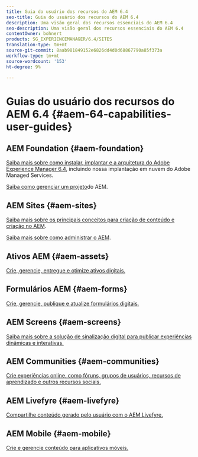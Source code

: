 ```yaml
---
title: Guia do usuário dos recursos do AEM 6.4
seo-title: Guia do usuário dos recursos do AEM 6.4
description: Uma visão geral dos recursos essenciais do AEM 6.4
seo-description: Uma visão geral dos recursos essenciais do AEM 6.4
contentOwner: bohnert
products: SG_EXPERIENCEMANAGER/6.4/SITES
translation-type: tm+mt
source-git-commit: 8aab981849152e6826dd4d0d68867790a85f373a
workflow-type: tm+mt
source-wordcount: '153'
ht-degree: 9%

---
```



# Guias do usuário dos recursos do AEM 6.4 {#aem-64-capabilities-user-guides}

## AEM Foundation {#aem-foundation}

[Saiba mais sobre como instalar, implantar e a arquitetura do Adobe Experience Manager 6.4](/help/sites-deploying/home.md), incluindo nossa implantação em nuvem do Adobe Managed Services.

[Saiba como gerenciar um projeto](/help/managing/home.md)do AEM.

## AEM Sites {#aem-sites}

[Saiba mais sobre os principais conceitos para criação de conteúdo e criação no AEM](/help/sites-authoring/home.md).

[Saiba mais sobre como administrar o AEM](/help/sites-administering/home.md).

## Ativos AEM {#aem-assets}

[Crie, gerencie, entregue e otimize ativos digitais.](/help/assets/home.md)

## Formulários AEM {#aem-forms}

[Crie, gerencie, publique e atualize formulários digitais.](/help/forms/home.md)

## AEM Screens {#aem-screens}

[Saiba mais sobre a solução de sinalização digital para publicar experiências dinâmicas e interativas.](https://docs.adobe.com/content/help/en/experience-manager-screens/user-guide/aem-screens-introduction.html)

## AEM Communities {#aem-communities}

[Crie experiências online, como fóruns, grupos de usuários, recursos de aprendizado e outros recursos sociais.](/help/communities/home.md)

## AEM Livefyre {#aem-livefyre}

[Compartilhe conteúdo gerado pelo usuário com o AEM Livefyre.](https://marketing.adobe.com/resources/help/en_US/livefyre/home.html)

## AEM Mobile {#aem-mobile}

[Crie e gerencie conteúdo para aplicativos móveis.](/help/mobile/home.md)
